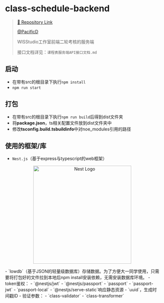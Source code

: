# class-schedule-backend

> [🔗 Repository Link](https://github.com/PacificD/course-shcedule-backend)
>
> [@PacificD](https://github.com/PacificD)
>
> WISStudio工作室前端二轮考核的服务端
>
> 接口文档详见：`课程表服务端API接口文档.md`

## 启动

- 在带有src的根目录下执行`npm install`
- `npm run start`

## 打包

- 在带有src的根目录下执行`npm run build`后得到dist文件夹
- 将**package.json**，ts相关配置文件放到dist文件夹中
- 修改**tsconfig.build.tsbuildinfo**中对noe_modules引用的路径

## 使用的框架/库

- `Nest.js`（基于express与typescript的web框架）

<p align="center">
  <a href="http://nestjs.com/" target="blank"><img src="https://nestjs.com/img/logo_text.svg" width="320" alt="Nest Logo" /></a>
</p>
- `lowdb`（基于JSON的轻量级数据库）存储数据。为了方便大一同学使用，只需要将打包好的文件拉到本地后npm install安装依赖，无需安装数据库环境。
- token鉴权：
  - `@nestjs/jwt`
  - `@nestjs/passport`
  - `passport`
  - `passport-jwt`
  - `passport-local`
- `@nestjs/serve-static`响应静态资源
- `uuid`，生成时间戳ID
- 验证参数：
  - `class-validator`
  - `class-transformer`
